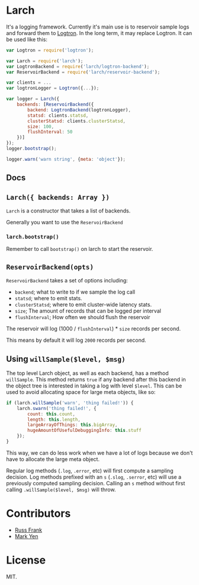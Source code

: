 # Larch

It's a logging framework. Currently it's main use is to reservoir sample logs
and forward them to [Logtron](http://github.com/uber/logtron). In the long
term, it may replace Logtron. It can be used like this:

```javascript
var Logtron = require('logtron');

var Larch = require('larch');
var LogtronBackend = require('larch/logtron-backend');
var ReservoirBackend = require('larch/reservoir-backend');

var clients = ...
var logtronLogger = Logtron({...});

var logger = Larch({
    backends: [ReservoirBackend({
        backend: LogtronBackend(logtronLogger),
        statsd: clients.statsd,
        clusterStatsd: clients.clusterStatsd,
        size: 100,
        flushInterval: 50
    })]
});
logger.bootstrap();

logger.warn('warn string', {meta: 'object'});
```

## Docs

## `Larch({ backends: Array })`

`Larch` is a constructor that takes a list of backends.

Generally you want to use the `ReservoirBackend`

### `larch.bootstrap()`

Remember to call `bootstrap()` on larch to start the reservoir.

## `ReservoirBackend(opts)`

`ReservoirBackend` takes a set of options including:

 - `backend`; what to write to if we sample the log call
 - `statsd`; where to emit stats.
 - `clusterStatsd`; where to emit cluster-wide latency stats.
 - `size`; The amount of records that can be logged per interval
 - `flushInterval`; How often we should flush the reservoir

The reservoir will log (1000 / `flushInterval`) * `size` records per second.

This means by default it will log `2000` records per second.

## Using `willSample($level, $msg)`

The top level Larch object, as well as each backend, has a method `willSample`.
This method returns `true` if any backend after this backend in the object tree
is interested in taking a log with level `$level`. This can be used to avoid
allocating space for large meta objects, like so:

```javascript
if (larch.willSample('warn', 'thing failed!')) {
    larch.swarn('thing failed!', {
        count: this.count,
        length: this.length,
        largeArrayOfThings: this.bigArray,
        hugeAmountOfUsefulDebuggingInfo: this.stuff
    });
}
```

This way, we can do less work when we have a lot of logs because we don't have
to allocate the large meta object.

Regular log methods (`.log`, `.error`, etc) will first compute a sampling
decision. Log methods prefixed with an `s` (`.slog`, `.serror`, etc) will use
a previously computed sampling decision. Calling an `s` method without first
calling `.willSample($level, $msg)` will throw.

# Contributors

* [Russ Frank](http://github.com/rf)
* [Mark Yen](http://github.com/markyen)

# License

MIT.
